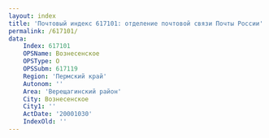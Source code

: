 ```yaml
---
layout: index
title: 'Почтовый индекс 617101: отделение почтовой связи Почты России'
permalink: /617101/
data:
    Index: 617101
    OPSName: Вознесенское
    OPSType: О
    OPSSubm: 617119
    Region: 'Пермский край'
    Autonom: ''
    Area: 'Верещагинский район'
    City: Вознесенское
    City1: ''
    ActDate: '20001030'
    IndexOld: ''
---
```

